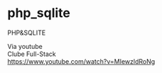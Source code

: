 # php_sqlite
PHP&amp;SQLITE

Via youtube  
Clube Full-Stack  
https://www.youtube.com/watch?v=MIewzldRoNg
